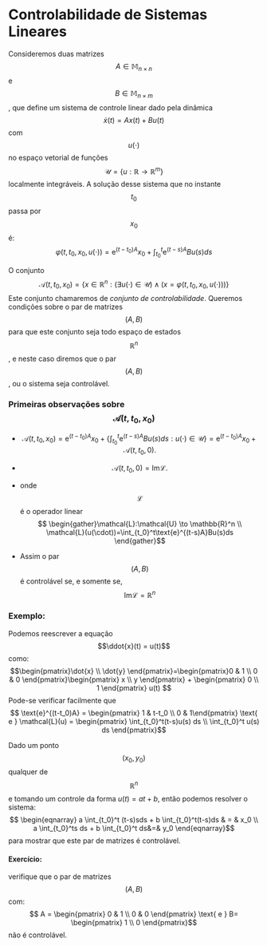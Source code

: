 # Controlabilidade de Sistemas Lineares

Consideremos duas matrizes $$A \in \mathbb{M}_{n\times n}$$ e $$ B \in \mathbb{M}_{n\times m}$$, que define um sistema de controle linear dado pela dinâmica
$$ \dot{x}(t) = Ax(t) + Bu(t) $$
com $$u(\cdot)$$ no espaço vetorial de funções $$\mathcal{U} =\{ u:\mathbb{R} \to \mathbb{R}^m \}$$ localmente integráveis.
A solução desse sistema que no instante $$t_0$$ passa por $$x_0$$ é:
$$\varphi(t,t_0,x_0,u(\cdot))= \text{e}^{(t-t_0)A}x_0 + \int_{t_0}^t\text{e}^{(t-s)A}Bu(s)ds$$

O conjunto
$$ \mathcal{A}(t,t_0,x_0) = \{x\in \mathbb{R}^n: (\exists u(\cdot) \in \mathcal{U}) \wedge (x = \varphi(t,t_0,x_0,u(\cdot)))\} $$
Este conjunto chamaremos de *conjunto de controlabilidade*. Queremos condições sobre o par de matrizes $$(A,B)$$ para que este conjunto seja todo espaço de estados $$\mathbb{R}^n$$, e neste caso diremos que o par $$(A,B)$$, ou o sistema seja controlável.

### Primeiras observações sobre $$\mathcal{A}(t,t_0,x_0)$$

* $$\mathcal{A}(t,t_0,x_0) = \text{e}^{(t-t_0)A}x_0 + \{ \int_{t_0}^t\text{e}^{(t-s)A}Bu(s)ds : u(\cdot) \in \mathcal{U}\} = \text{e}^{(t-t_0)A}x_0 +\mathcal{A}(t,t_0,0).$$

* $$\mathcal{A}(t,t_0,0)= \text{Im}\mathcal{L}.$$
* onde $$\mathcal{L}$$ é o operador linear
$$ \begin{gather}\mathcal{L}:\mathcal{U} \to \mathbb{R}^n \\
\mathcal{L}(u(\cdot))=\int_{t_0}^t\text{e}^{(t-s)A}Bu(s)ds
\end{gather}$$

* Assim o par $$(A,B)$$ é controlável se, e somente se, $$\text{Im}\mathcal{L}=\mathbb{R}^n$$

### Exemplo:
Podemos reescrever a equação $$\ddot{x}(t) = u(t)$$ como:
$$\begin{pmatrix}\dot{x} \\ \dot{y} \end{pmatrix}=\begin{pmatrix}0 & 1 \\ 0 & 0 \end{pmatrix}\begin{pmatrix} x \\ y \end{pmatrix} + \begin{pmatrix} 0 \\ 1 \end{pmatrix} u(t) $$
Pode-se verificar facilmente que
$$ \text{e}^{(t-t_0)A} = \begin{pmatrix} 1 & t-t_0 \\ 0 & 1\end{pmatrix} \text{ e } \mathcal{L}(u) = \begin{pmatrix} \int_{t_0}^t(t-s)u(s) ds \\ \int_{t_0}^t u(s) ds \end{pmatrix}$$

Dado um ponto $$(x_0,y_0)$$ qualquer de $$\mathbb{R}^n$$ e tomando um controle da forma $u(t) =at + b$, então podemos resolver o sistema:
$$ \begin{eqnarray}
a \int_{t_0}^t (t-s)sds + b \int_{t_0}^t(t-s)ds & = & x_0 \\
a \int_{t_0}^ts ds  + b \int_{t_0}^t ds&=& y_0
\end{eqnarray}$$
para mostrar que este par de matrizes é controlável.

#### Exercício:
verifique que o par de matrizes $$(A,B)$$ com:
$$ A = \begin{pmatrix} 0 & 1 \\ 0 & 0 \end{pmatrix} \text{ e } B= \begin{pmatrix} 1 \\ 0 \end{pmatrix}$$
não é controlável.

